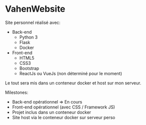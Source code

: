 # VahenWebsite
Site personnel réalisé avec:
* Back-end
  * Python 3
  * Flask
  * Docker
* Front-end
  * HTML5
  * CSS3
  * Bootstrap
  * ReactJs ou VueJs (non déterminé pour le moment)

Le tout sera mis dans un conteneur docker et host sur mon serveur.


Milestones:
  * Back-end opérationnel => En cours
  * Front-end opérationnel (avec CSS / Framework JS)
  * Projet inclus dans un conteneur docker
  * Site host via le conteneur docker sur serveur perso
